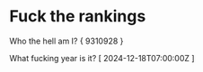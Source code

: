 # Fuck the rankings

Who the hell am I?
{ 9310928 }

What fucking year is it?
[ 2024-12-18T07:00:00Z ]
